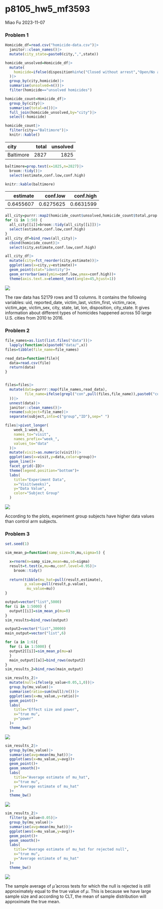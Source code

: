 p8105_hw5_mf3593
================
Miao Fu
2023-11-07

### Problem 1

``` r
Homicide_df=read.csv("homicide-data.csv")|>
  janitor::clean_names()|>
  mutate(city_state=paste0(city,",",state))

homicide_unsolved=Homicide_df|>
  mutate(
    homicide=ifelse(disposition%in%c("Closed without arrest","Open/No arrest"),"unsolved homicides","solved homicides")
  )|>
  group_by(city,homicide)|>
  summarise(unsolved=n())|>
  filter(homicide=="unsolved homicides")

homicide_count=Homicide_df|>
  group_by(city)|>
  summarise(total=n())|>
  full_join(homicide_unsolved,by="city")|>
  select(-homicide)

homicide_count|>
  filter(city=="Baltimore")|>
  knitr::kable()
```

| city      | total | unsolved |
|:----------|------:|---------:|
| Baltimore |  2827 |     1825 |

``` r
baltimore=prop.test(x=1825,n=2827)|>
  broom::tidy()|>
  select(estimate,conf.low,conf.high)

knitr::kable(baltimore)
```

|  estimate |  conf.low | conf.high |
|----------:|----------:|----------:|
| 0.6455607 | 0.6275625 | 0.6631599 |

``` r
all_city=purrr::map2(homicide_count$unsolved,homicide_count$total,prop.test)
for (i in 1:50) {
  all_city[[i]]=broom::tidy(all_city[[i]])|>
  select(estimate,conf.low,conf.high)
}
all_city_df=bind_rows(all_city)|>
  cbind(homicide_count)|>
  select(city,estimate,conf.low,conf.high)

all_city_df|>
  mutate(city=fct_reorder(city,estimate))|>
  ggplot(aes(x=city,y=estimate))+
  geom_point(stat="identity")+
  geom_errorbar(aes(ymin=conf.low,ymax=conf.high))+
  theme(axis.text.x=element_text(angle=45,hjust=1))
```

![](mf3593_files/figure-gfm/unnamed-chunk-1-1.png)<!-- -->

The raw data has 52179 rows and 13 columns. It contains the following
variables: uid, reported_date, victim_last, victim_first, victim_race,
victim_age, victim_sex, city, state, lat, lon, disposition, city_state.
It gives information about different types of homicides happened across
50 large U.S. cities from 2010 to 2016.

### Problem 2

``` r
file_names=as.list(list.files("data"))|>
  lapply(function(x)paste0("data/",x))
files=tibble(file_name=file_names)

read_data=function(file){
  data=read.csv(file)
  return(data)
}


files=files|>
  mutate(data=purrr::map(file_names,read_data),
         file_name=ifelse(grepl("con",pull(files,file_name)),paste0("control ",substring(file_name,10,11)),paste0("experiment ",substring(file_name,10,11))
  ))|>
  unnest(data)|>
  janitor::clean_names()|>
  rename(subject=file_name)|>
  separate(subject,into=c("group","ID"),sep=" ")

files|>pivot_longer(
    week_1:week_8,
    names_to="visit",
    names_prefix="week_",
    values_to="data"
  )|>
  mutate(visit=as.numeric(visit))|>
  ggplot(aes(x=visit,y=data,color=group))+
  geom_line()+
  facet_grid(~ID)+
  theme(legend.position="bottom")+
  labs(
    title="Experiment Data",
    x="Visit(weeks)",
    y="Data Value",
    color="Subject Group"
  )
```

![](mf3593_files/figure-gfm/unnamed-chunk-2-1.png)<!-- -->

According to the plots, experiment group subjects have higher data
values than control arm subjects.

### Problem 3

``` r
set.seed(1)

sim_mean_p=function(samp_size=30,mu,sigma=5) {

  x=rnorm(n=samp_size,mean=mu,sd=sigma)
  result=t.test(x,mu=mu,conf.level=0.95)|>
    broom::tidy()
  
  return(tibble(mu_hat=pull(result,estimate),
         p_value=pull(result,p.value),
          mu_value=mu))
}

output=vector("list",5000)
for (i in 1:5000) {
  output[[i]]=sim_mean_p(mu=0)
}
sim_results=bind_rows(output)

output2=vector("list",30000)
main_output=vector("list",6)

for (a in 1:6){
  for (i in 1:5000) {
  output2[[i]]=sim_mean_p(mu=a)
  }
  main_output[[a]]=bind_rows(output2)
}
sim_results_2=bind_rows(main_output)

sim_results_2|>
  mutate(null=ifelse(p_value<0.05,1,0))|>
  group_by(mu_value)|>
  summarise(ratio=sum(null)/n())|>
  ggplot(aes(x=mu_value,y=ratio))+
  geom_point()+
  labs(
    title="Effect size and power",
    x="true mu",
    y="power"
  )+
  theme_bw()
```

![](mf3593_files/figure-gfm/unnamed-chunk-3-1.png)<!-- -->

``` r
sim_results_2|>
  group_by(mu_value)|>
  summarise(avg=mean(mu_hat))|>
  ggplot(aes(x=mu_value,y=avg))+
  geom_point()+
  geom_smooth()+
  labs(
    title="Average estimate of mu_hat",
    x="true mu",
    y="Average estimate of mu_hat"
  )+
  theme_bw()
```

![](mf3593_files/figure-gfm/unnamed-chunk-4-1.png)<!-- -->

``` r
sim_results_2|>
  filter(p_value<0.05)|>
  group_by(mu_value)|>
  summarise(avg=mean(mu_hat))|>
  ggplot(aes(x=mu_value,y=avg))+
  geom_point()+
  geom_smooth()+
  labs(
    title="Average estimate of mu_hat for rejected null",
    x="true mu",
    y="Average estimate of mu_hat"
  )+
  theme_bw()
```

![](mf3593_files/figure-gfm/unnamed-chunk-4-2.png)<!-- -->

The sample average of $\hat{\mu}$ across tests for which the null is
rejected is still approximately equal to the true value of $\mu$. This
is because we have large sample size and according to CLT, the mean of
sample distribution will approximate the true mean.
